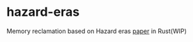 # hazard-eras
Memory reclamation based on Hazard eras [paper](https://github.com/pramalhe/ConcurrencyFreaks/blob/master/papers/hazarderas-2017.pdf) in Rust(WIP)

